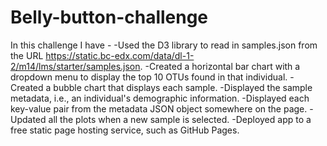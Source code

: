 # Belly-button-challenge
In this challenge I have - 
-Used the D3 library to read in samples.json from the URL https://static.bc-edx.com/data/dl-1-2/m14/lms/starter/samples.json.
-Created a horizontal bar chart with a dropdown menu to display the top 10 OTUs found in that individual.
-Created a bubble chart that displays each sample.
-Displayed the sample metadata, i.e., an individual's demographic information.
-Displayed each key-value pair from the metadata JSON object somewhere on the page.
-Updated all the plots when a new sample is selected.
-Deployed app to a free static page hosting service, such as GitHub Pages.
